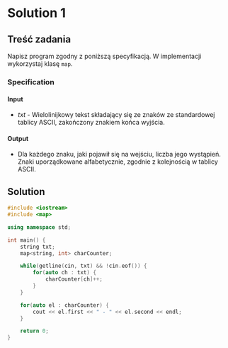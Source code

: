 # Solution 1

## Treść zadania

Napisz program zgodny z poniższą specyfikacją. W implementacji wykorzystaj klasę `map`.

### Specification

#### Input

* $txt$ - Wielolinijkowy tekst składający się ze znaków ze standardowej tablicy ASCII, zakończony znakiem końca wyjścia.

#### Output

* Dla każdego znaku, jaki pojawił się na wejściu, liczba jego wystąpień. Znaki uporządkowane alfabetycznie, zgodnie z kolejnością w tablicy ASCII.

## Solution

```cpp
#include <iostream>
#include <map>

using namespace std;

int main() {
    string txt;
    map<string, int> charCounter;

    while(getline(cin, txt) && !cin.eof()) {
        for(auto ch : txt) {
            charCounter[ch]++;
        }
    }

    for(auto el : charCounter) {
        cout << el.first << " - " << el.second << endl;
    }

    return 0;
}
```